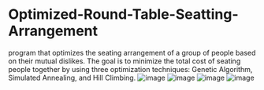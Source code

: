 # Optimized-Round-Table-Seatting-Arrangement
program that optimizes the seating arrangement of a group of  people based on their mutual dislikes. The goal is to minimize the total cost of seating  people together by using three optimization techniques: Genetic Algorithm, Simulated  Annealing, and Hill Climbing.
![image](https://github.com/ScriptCrafterJS/Optimized-Round-Table-Seatting-Arrangement/assets/151676251/ba7f20e6-b8be-4bb7-bd71-698c22f8df6e)
![image](https://github.com/ScriptCrafterJS/Optimized-Round-Table-Seatting-Arrangement/assets/151676251/7194c980-230a-451a-8edb-94a6a46b2450)
![image](https://github.com/ScriptCrafterJS/Optimized-Round-Table-Seatting-Arrangement/assets/151676251/e7db716e-948c-4bcb-9ab2-4d40e43f6e65)
![image](https://github.com/ScriptCrafterJS/Optimized-Round-Table-Seatting-Arrangement/assets/151676251/fe039433-23d6-42d2-9436-44eecb223a9b)
